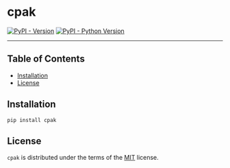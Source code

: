 # cpak

[![PyPI - Version](https://img.shields.io/pypi/v/cpak.svg)](https://pypi.org/project/cpak)
[![PyPI - Python Version](https://img.shields.io/pypi/pyversions/cpak.svg)](https://pypi.org/project/cpak)

-----

## Table of Contents

- [Installation](#installation)
- [License](#license)

## Installation

```console
pip install cpak
```

## License

`cpak` is distributed under the terms of the [MIT](https://spdx.org/licenses/MIT.html) license.
